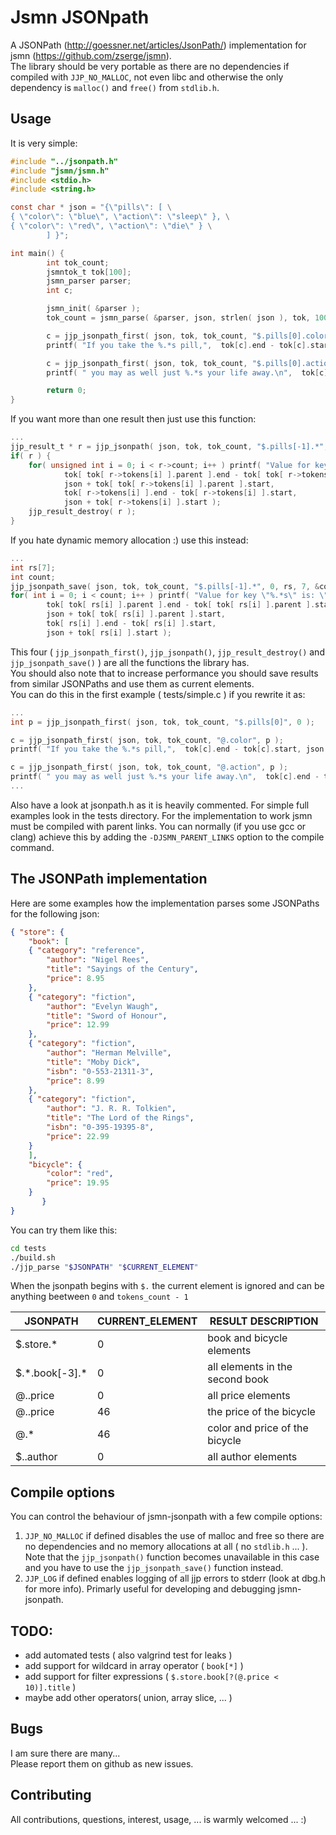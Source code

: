 # Jsmn JSONpath
A JSONPath (http://goessner.net/articles/JsonPath/) implementation for jsmn (https://github.com/zserge/jsmn).  
The library should be very portable as there are no dependencies if compiled with `JJP_NO_MALLOC`, not even libc
and otherwise the only dependency is `malloc()` and `free()` from `stdlib.h`.  

## Usage
It is very simple:
```c
#include "../jsonpath.h"
#include "jsmn/jsmn.h"
#include <stdio.h>
#include <string.h>

const char * json = "{\"pills\": [ \
{ \"color\": \"blue\", \"action\": \"sleep\" }, \
{ \"color\": \"red\", \"action\": \"die\" } \
        ] }";

int main() {
        int tok_count;
        jsmntok_t tok[100];
        jsmn_parser parser;
        int c;

        jsmn_init( &parser );
        tok_count = jsmn_parse( &parser, json, strlen( json ), tok, 100 );

        c = jjp_jsonpath_first( json, tok, tok_count, "$.pills[0].color", 0 );
        printf( "If you take the %.*s pill,",  tok[c].end - tok[c].start, json + tok[c].start );

        c = jjp_jsonpath_first( json, tok, tok_count, "$.pills[0].action", 0 );
        printf( " you may as well just %.*s your life away.\n",  tok[c].end - tok[c].start, json + tok[c].start );

        return 0;
}
```
If you want more than one result then just use this function:
```c
...
jjp_result_t * r = jjp_jsonpath( json, tok, tok_count, "$.pills[-1].*", 0 );
if( r ) {
	for( unsigned int i = 0; i < r->count; i++ ) printf( "Value for key \"%.*s\" is: \"%.*s\"\n",
			tok[ tok[ r->tokens[i] ].parent ].end - tok[ tok[ r->tokens[i] ].parent ].start,
			json + tok[ tok[ r->tokens[i] ].parent ].start,
			tok[ r->tokens[i] ].end - tok[ r->tokens[i] ].start,
			json + tok[ r->tokens[i] ].start );
	jjp_result_destroy( r );
}
```
If you hate dynamic memory allocation :) use this instead:
```c
...
int rs[7];
int count;
jjp_jsonpath_save( json, tok, tok_count, "$.pills[-1].*", 0, rs, 7, &count );
for( int i = 0; i < count; i++ ) printf( "Value for key \"%.*s\" is: \"%.*s\"\n",
		tok[ tok[ rs[i] ].parent ].end - tok[ tok[ rs[i] ].parent ].start,
		json + tok[ tok[ rs[i] ].parent ].start,
		tok[ rs[i] ].end - tok[ rs[i] ].start,
		json + tok[ rs[i] ].start );
```
This four ( `jjp_jsonpath_first()`, `jjp_jsonpath()`, `jjp_result_destroy()` and `jjp_jsonpath_save()` ) are all the functions the library has.  
You should also note that to increase performance you should save results from similar JSONPaths and use them as current elements.  
You can do this in the first example ( tests/simple.c ) if you rewrite it as:
```c
...
int p = jjp_jsonpath_first( json, tok, tok_count, "$.pills[0]", 0 );

c = jjp_jsonpath_first( json, tok, tok_count, "@.color", p );
printf( "If you take the %.*s pill,",  tok[c].end - tok[c].start, json + tok[c].start );

c = jjp_jsonpath_first( json, tok, tok_count, "@.action", p );
printf( " you may as well just %.*s your life away.\n",  tok[c].end - tok[c].start, json + tok[c].start );
...
```
Also have a look at jsonpath.h as it is heavily commented.
For simple full examples look in the tests directory. For the implementation to work jsmn must be compiled with parent links.
You can normally (if you use gcc or clang) achieve this by adding the `-DJSMN_PARENT_LINKS` option to the compile command.

## The JSONPath implementation
Here are some examples how the implementation parses some JSONPaths for the following json:
```json
{ "store": {
	"book": [
	{ "category": "reference",
		"author": "Nigel Rees",
		"title": "Sayings of the Century",
		"price": 8.95
	},
	{ "category": "fiction",
		"author": "Evelyn Waugh",
		"title": "Sword of Honour",
		"price": 12.99
	},
	{ "category": "fiction",
		"author": "Herman Melville",
		"title": "Moby Dick",
		"isbn": "0-553-21311-3",
		"price": 8.99
	},
	{ "category": "fiction",
		"author": "J. R. R. Tolkien",
		"title": "The Lord of the Rings",
		"isbn": "0-395-19395-8",
		"price": 22.99
	}
	],
	"bicycle": {
		"color": "red",
		"price": 19.95
	}
	   }
}
```
  
You can try them like this:
```bash
cd tests
./build.sh
./jjp_parse "$JSONPATH" "$CURRENT_ELEMENT"
```
  
When the jsonpath begins with `$.` the current element is ignored and can be anything beetween `0` and `tokens_count - 1`  
  
|         JSONPATH | CURRENT\_ELEMENT |              RESULT DESCRIPTION |
| ---------------- | ---------------- | ------------------------------- |
|       $.store.\* |                0 |       book and bicycle elements |
| $.\*.book[-3].\* |                0 | all elements in the second book |
|         @..price |                0 |              all price elements |
|         @..price |               46 |        the price of the bicycle |
|             @.\* |               46 |  color and price of the bicycle |
|        $..author |                0 |             all author elements |
  
## Compile options
You can control the behaviour of jsmn-jsonpath with a few compile options:  
1. `JJP_NO_MALLOC` if defined disables the use of malloc and free so there are no dependencies and no memory allocations at all ( no `stdlib.h` ... ). Note that the `jjp_jsonpath()` function becomes unavailable in this case and you have to use the `jjp_jsonpath_save()` function instead.  
2. `JJP_LOG` if defined enables logging of all jjp errors to stderr (look at dbg.h for more info). Primarly useful for developing
and debugging jsmn-jsonpath.  
  
## TODO:  
- add automated tests ( also valgrind test for leaks )
- add support for wildcard in array operator ( `book[*]` )
- add support for filter expressions ( `$.store.book[?(@.price < 10)].title` )
- maybe add other operators( union, array slice, ... )  

## Bugs
I am sure there are many...  
Please report them on github as new issues.

## Contributing
All contributions, questions, interest, usage, ... is warmly welcomed ... :)  
